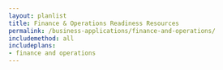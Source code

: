 ```yaml
---
layout: planlist
title: Finance & Operations Readiness Resources
permalink: /business-applications/finance-and-operations/
includemethod: all
includeplans:
- finance and operations
---
```

